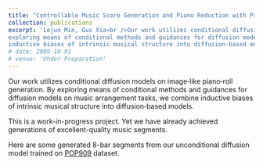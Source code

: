 ```yaml
---
title: "Controllable Music Score Generation and Piano Reduction with Piano‑roll Diffusion"
collection: publications
excerpt: 'Lejun Min, Gus Xia<br />Our work utilizes conditional diffusion models on image‑like piano‑roll generation. By
exploring means of conditional methods and guidances for diffusion models on music arrangement tasks, we combine
inductive biases of intrinsic musical structure into diffusion‑based models.'
# date: 2009-10-01
# venue: 'Under Preparation'
---
```

<style>
  /* Custom player style */
  #section3 midi-player {
    display: block;
    width: inherit;
    margin: 4px;
    margin-bottom: 0;
  }

  #section3 midi-player::part(control-panel) {
    background: #252a34;
    border: 2px solid #000;
    border-radius: 10px 10px 0 0;
  }

  #section3 midi-player::part(play-button) {
    color: #353;
    border: 2px solid currentColor;
    background-color: #4d4;
    border-radius: 20px;
    transition: all 0.2s;
    content: 'hello';
  }

  #section3 midi-player::part(play-button):hover {
    color: #0a0;
    background-color: #5f5;
    border-radius: 10px;
  }

  #section3 midi-player::part(time) {
    font-family: monospace;
  }

  /* Custom visualizer style */
  #section3 midi-visualizer .piano-roll-visualizer {
    background: #252a34;
    border: 2px solid black;
    border-top: none;
    border-radius: 0 0 10px 10px;
    margin: 4px;
    margin-top: 0;
    overflow: auto;
  }

  #section3 midi-visualizer svg rect.note {
    opacity: 0.6;
    stroke-width: 2;
  }

  #section3 midi-visualizer svg rect.note[data-instrument="0"] {
    fill: #e22;
    stroke: #500;
  }

  #section3 midi-visualizer svg rect.note[data-instrument="2"] {
    fill: #2ee;
    stroke: #055;
  }

  #section3 midi-visualizer svg rect.note[data-is-drum="true"] {
    fill: #888;
    stroke: #888;
  }

  #section3 midi-visualizer svg rect.note.active {
    opacity: 0.9;
    stroke: #000;
  }
</style>

Our work utilizes conditional diffusion models on image‑like piano‑roll generation. By exploring means of conditional methods and guidances for diffusion models on music arrangement tasks, we combine inductive biases of intrinsic musical structure into diffusion‑based models.

This is a work-in-progress project. Yet we have already achieved generations of excellent-quality music segments.

Here are some generated 8-bar segments from our unconditional diffusion model trained on
[POP909](https://github.com/music-x-lab/POP909-Dataset) dataset.


<section id="section3">
  <midi-player src="/media/uncond_pop909_0.mid" sound-font visualizer="#Vis_uncond_pop909_0">
  </midi-player>

  <midi-visualizer src="/media/uncond_pop909_0.mid" type="piano-roll" id="Vis_uncond_pop909_0">
  </midi-visualizer>

  <midi-player src="/media/uncond_pop909_1.mid" sound-font visualizer="#Vis_uncond_pop909_1">
  </midi-player>

  <midi-visualizer src="/media/uncond_pop909_1.mid" type="piano-roll" id="Vis_uncond_pop909_1">
  </midi-visualizer>

  <midi-player src="/media/uncond_pop909_2.mid" sound-font visualizer="#Vis_uncond_pop909_2">
  </midi-player>

  <midi-visualizer src="/media/uncond_pop909_2.mid" type="piano-roll" id="Vis_uncond_pop909_2">
  </midi-visualizer>

  <midi-player src="/media/uncond_pop909_3.mid" sound-font visualizer="#Vis_uncond_pop909_3">
  </midi-player>

  <midi-visualizer src="/media/uncond_pop909_3.mid" type="piano-roll" id="Vis_uncond_pop909_3">
  </midi-visualizer>
</section>

<script
  src="https://cdn.jsdelivr.net/combine/npm/tone@14.7.58,npm/@magenta/music@1.23.1/es6/core.js,npm/focus-visible@5,npm/html-midi-player@1.5.0"></script>
